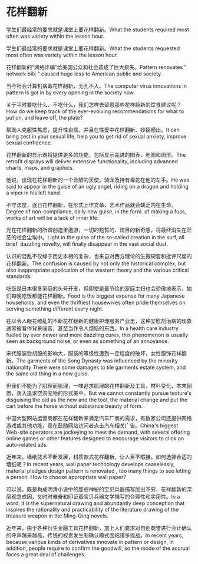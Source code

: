 # 花样翻新

<p><span class="chinese">学生们最经常的要求就是课堂上要花样翻新。</span><span class="english">What the students required most often was variety within the lesson hour.</span></p>

<p><span class="chinese">学生们最经常的要求就是课堂上要花样翻新。</span><span class="english">What the students requested most often was variety within the lesson hour.</span></p>

<p><span class="chinese">花样翻新的“网络诈骗”给美国公众和社会造成了巨大损失。</span><span class="english">Pattern renovates " network bilk " caused huge loss to American public and society.</span></p>

<p><span class="chinese">当今社会计算机病毒花样翻新，无孔不入。</span><span class="english">The computer virus innovations in pattern is got in by every opening in the society now.</span></p>

<p><span class="chinese">关于平时要吃什么、不吃什么，我们怎样去留意那些花样翻新的饮食建议呢？</span><span class="english">How do we keep track of the ever-evolving recommendations for what to put on, and leave off, the plate?</span></p>

<p><span class="chinese">帮助人克服性焦虑，提升性自信，并且在性爱中花样翻新、妙招频出。</span><span class="english">It can bring zest in your sexual life, help you to get rid of sexual anxiety, improve sexual confidence.</span></p>

<p><span class="chinese">花样翻新的显示器将提供更多的功能，包括显示先进的图表、地图和图形。</span><span class="english">The retrofit displays will deliver extensive functionality, including advanced charts, maps, and graphics.</span></p>

<p><span class="chinese">他说，出现在花样翻新的一个丑陋的天使，骑龙及持有毒蛇在他的左手。</span><span class="english">He was said to appear in the guise of an ugly angel, riding on a dragon and holding a viper in his left hand.</span></p>

<p><span class="chinese">不守法度，逐日花样翻新，在形式上作文章，艺术作品就会缺乏内在生命。</span><span class="english">Degree of non-compliance, daily new guise, in the form. of making a fuss, works of art will be a lack of inner life.</span></p>

<p><span class="chinese">光在花样翻新的所谓创造里遨游，一切的短暂的、炫目的新奇感，将最终消失在茫茫的社会尘埃中。</span><span class="english">Light in the guise of the so-called creation in the surf, all brief, dazzling novelty, will finally disappear in the vast social dust.</span></p>

<p><span class="chinese">认识的混乱不仅缘于历史本相的复杂，也来自对西方理论的生搬硬套和批评尺度的花样翻新。</span><span class="english">The confusion is caused by not only the historical complex, but also inappropriate application of the western theory and the various critical standards.</span></p>

<p><span class="chinese">吃饭是日本很多家庭的头号开支，但即使是最节俭的家庭主妇也会骄傲地表示，她们每晚吃饭都能花样翻新。</span><span class="english">Food is the biggest expense for many Japanese households, and even the thriftiest housewives often pride themselves on serving something different every night.</span></p>

<p><span class="chinese">在以令人眼花缭乱的不断花样翻新的健康护理服务产业里，这种安慰剂治病的现象通常被看作背景噪音，甚至当作令人烦恼的东西。</span><span class="english">In a health care industry fueled by ever newer and more dazzling cures, this phenomenon is usually seen as background noise, or even as something of an annoyance.</span></p>

<p><span class="chinese">宋代服装受胡服的影响大，服装的等级性遭到一定程度的破坏，女性服饰花样翻新。</span><span class="english">The garments of the Song Dynasty was influenced by the minority nationality There were some damages to tile garments estate system, and the same old thing in a new guise.</span></p>

<p><span class="chinese">但我们不能为了肌理而肌理，一味追求肌理的花样翻新及工具、材料变化、本末倒置，落入追求空洞无物的形式美中。</span><span class="english">But we cannot constantly pursue texture's disguising the old as the new and the tool, the material change and put the cart before the horse without substance beauty of form.</span></p>

<p><span class="chinese">中国大型网站运营商都在花样翻新来满足汽车厂商的需求，有数家公司还提供网络游戏或其他功能，意在鼓励网站访问者点击汽车相关广告。</span><span class="english">China's biggest Web-site operators are jockeying to meet the demand, with several offering online games or other features designed to encourage visitors to click on auto-related ads.</span></p>

<p><span class="chinese">近年来，墙纸技术不断发展，材质款式花样翻新，让人目不暇接。如何选择合适的墙纸呢？</span><span class="english">In recent years, wall paper technology develops ceaselessly, material pledges design pattern is renovated , too many things to see letting a person. How to choose appropriate wall paper?</span></p>

<p><span class="chinese">可以说，既是构成明清小说中的那些神秘的宝贝兵器描写层出不穷、花样翻新的深层观念成因，又时时催奋和印证着宝贝兵器文学描写的合理性和实用性。</span><span class="english">In a word, it is the supernatural drawing and abundantly deep conception that inspires the rationality and practicability of the literature drawing of the treasure weapon in the Ming-Qing novels.</span></p>

<p><span class="chinese">近年来，由于各种衍生金融工具花样翻新，加上人们要求对自创商誉进行会计确认的呼声越来越高，传统的权责发生制确认模式面临诸多挑战。</span><span class="english">In recent years, because various kinds of derivatives innovate in pattern or design, in addition, people require to confirm the goodwill, so the mode of the accrual faces a great deal of challenges.</span></p>

